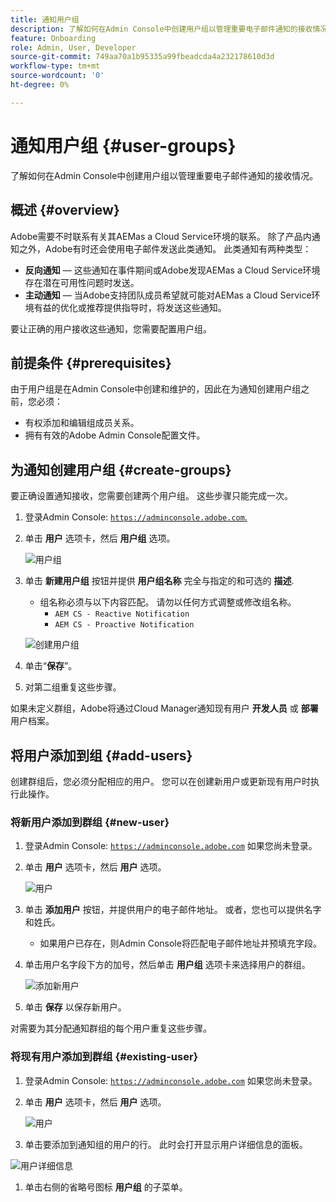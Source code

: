 ```yaml
---
title: 通知用户组
description: 了解如何在Admin Console中创建用户组以管理重要电子邮件通知的接收情况。
feature: Onboarding
role: Admin, User, Developer
source-git-commit: 749aa70a1b95335a99fbeadcda4a232178610d3d
workflow-type: tm+mt
source-wordcount: '0'
ht-degree: 0%

---
```



# 通知用户组 {#user-groups}

了解如何在Admin Console中创建用户组以管理重要电子邮件通知的接收情况。

## 概述 {#overview}

Adobe需要不时联系有关其AEMas a Cloud Service环境的联系。 除了产品内通知之外，Adobe有时还会使用电子邮件发送此类通知。 此类通知有两种类型：

* **反向通知**  — 这些通知在事件期间或Adobe发现AEMas a Cloud Service环境存在潜在可用性问题时发送。
* **主动通知**  — 当Adobe支持团队成员希望就可能对AEMas a Cloud Service环境有益的优化或推荐提供指导时，将发送这些通知。

要让正确的用户接收这些通知，您需要配置用户组。

## 前提条件 {#prerequisites}

由于用户组是在Admin Console中创建和维护的，因此在为通知创建用户组之前，您必须：

* 有权添加和编辑组成员关系。
* 拥有有效的Adobe Admin Console配置文件。

## 为通知创建用户组 {#create-groups}

要正确设置通知接收，您需要创建两个用户组。 这些步骤只能完成一次。

1. 登录Admin Console: [`https://adminconsole.adobe.com`.](https://adminconsole.adobe.com)

1. 单击 **用户** 选项卡，然后 **用户组** 选项。

   ![用户组](assets/user-groups.png)

1. 单击 **新建用户组** 按钮并提供 **用户组名称** 完全与指定的和可选的 **描述**.

   * 组名称必须与以下内容匹配。 请勿以任何方式调整或修改组名称。
      * `AEM CS - Reactive Notification`
      * `AEM CS - Proactive Notification`

   ![创建用户组](assets/create-user-group.png)

1. 单击“**保存**”。

1. 对第二组重复这些步骤。

如果未定义群组，Adobe将通过Cloud Manager通知现有用户 **开发人员** 或 **部署** 用户档案。

## 将用户添加到组 {#add-users}

创建群组后，您必须分配相应的用户。 您可以在创建新用户或更新现有用户时执行此操作。

### 将新用户添加到群组 {#new-user}

1. 登录Admin Console: [`https://adminconsole.adobe.com`](https://adminconsole.adobe.com) 如果您尚未登录。

1. 单击 **用户** 选项卡，然后 **用户** 选项。

   ![用户](assets/users.png)

1. 单击 **添加用户** 按钮，并提供用户的电子邮件地址。 或者，您也可以提供名字和姓氏。

   * 如果用户已存在，则Admin Console将匹配电子邮件地址并预填充字段。

1. 单击用户名字段下方的加号，然后单击 **用户组** 选项卡来选择用户的群组。

   ![添加新用户](assets/add-new-user.png)

1. 单击 **保存** 以保存新用户。

对需要为其分配通知群组的每个用户重复这些步骤。

### 将现有用户添加到群组 {#existing-user}

1. 登录Admin Console: [`https://adminconsole.adobe.com`](https://adminconsole.adobe.com) 如果您尚未登录。

1. 单击 **用户** 选项卡，然后 **用户** 选项。

   ![用户](assets/users.png)

1. 单击要添加到通知组的用户的行。 此时会打开显示用户详细信息的面板。

![用户详细信息](assets/user-details.png)

1. 单击右侧的省略号图标 **用户组** 的子菜单。